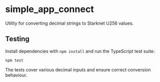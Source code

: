 # simple_app_connect

Utility for converting decimal strings to Starknet U256 values.

## Testing

Install dependencies with `npm install` and run the TypeScript test suite:

```
npm test
```

The tests cover various decimal inputs and ensure correct conversion behaviour.
